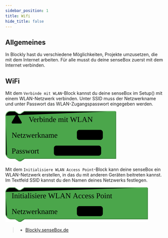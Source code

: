 ```yaml
---
sidebar_position: 1
title: Wifi
hide_title: false
---
```


## Allgemeines
In Blockly hast du verschiedene Möglichkeiten, Projekte umzusetzen, die mit dem Internet arbeiten. Für alle musst du deine senseBox zuerst mit dem Internet verbinden.

## WiFi
Mit dem `Verbinde mit WLAN`-Block kannst du deine senseBox im Setup() mit einem WLAN-Netzwerk verbinden. Unter SSID muss der Netzwerkname und unter Passwort das WLAN-Zugangspasswort eingegeben werden.

![](../../../static/img/blockly-bilder/web-wifi/blockly-Web-Wifi-1.svg)


Mit dem `Initialisiere WLAN Access Point`-Block kann deine senseBox ein WLAN-Netzwerk erstellen, in das du mit anderen Geräten beitreten kannst. Im Textfeld SSID kannst du den Namen deines Netzwerks festlegen.

![](../../../static/img/blockly-bilder/web-wifi/blockly-Web-Wifi-2.svg)


> - [Blockly.senseBox.de](https://blockly.sensebox.de/)